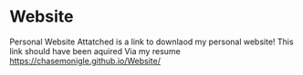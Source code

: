 # Website
Personal Website 
Attatched is a link to downlaod my personal website! 
This link should have been aquired Via my resume 
https://chasemonigle.github.io/Website/
